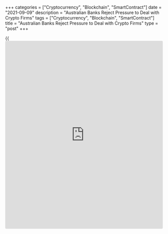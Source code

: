 +++
categories = ["Cryptocurrency", "Blockchain", "SmartContract"]
date = "2021-09-09"
description = "Australian Banks Reject Pressure to Deal with Crypto Firms"
tags = ["Cryptocurrency", "Blockchain", "SmartContract"]
title = "Australian Banks Reject Pressure to Deal with Crypto Firms"
type = "post"
+++

{{<iframe id="large-banner" src="https://www.bounty.group/#slide=3.0" width="100%" height="600" scrolling="no" style="border: 0px solid rgb(216, 221, 230); border-radius: 3px;">}}

SYDNEY (Reuters) - Two of Australia’s largest lenders, National
Australia Bank (NAB) and Westpac, on Thursday rejected criticism that
they are stymieing competition by refusing to do business with
cryptocurrency providers.

Many of Australia’s top financial institutions have not engaged with the
sector, despite its huge growth in the past year, due to its high risks.

The stock exchange ASX Ltd, similarly has not allowed cryptocurrency-
related listings, forcing some firms to seek public listings overseas,
including on the Nasdaq.

> “It’s one of the emerging issues that we are looking at - what should
our relationship be, if at all, with cryptocurrency,” NAB Chief
Executive Ross McEwan told a regular parliamentary hearing.

The bank did not have a [policy](https://www.fintechee.com/policy/) excluding crypto-related customers, but
did not service any of them and would only do so if it was profitable
and the bank could tolerate the risks, McEwan said.

> “We have to look at where does cryptocurrency go, along with ... the
reserve bank and regulators. And what’s the risk inside the bank of
dealing with cryptocurrency providers as well.”

Peter King, the chief executive of Westpac, the country’s second-largest
lender, said the anonymity of cryptocurrency made it “very hard” to meet
the bank’s anti-money laundering and counter-terrorism financing
requirements.

Local digital currency exchanges Bitcoin Babe Pty Ltd and Aus Merchant
Pty Ltd on Wednesday told a parliamentary committee exploring [how to](https://www.playgroundfx.com/blog/forex-trading-how-to/)
regulate the sector that none of the Big Four banks would do business
with them.

Singapore-based payments and remittances firm Nium on Wednesday also
said that Australia had been the only country where it had been “de-
banked”, out of 40 where it operates.

> “Today, fintechs are always one decision away by the banks from
closing their businesses,” Nium APAC head of consumer Michael Minassian
said. “It’s time to cast an appropriate light on this anti-competitive
practice.”

_Reporting by Paulina Duran in Sydney; Editing by Kim Coghill and
Stephen Coates_